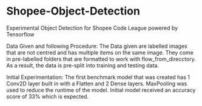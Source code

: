 # Shopee-Object-Detection
Experimental Object Detection for Shopee Code League powered by Tensorflow

Data Given and following Procedure:
The Data given are labelled images that are not centred and has multiple items on the same image. They come in pre-labelled folders that are formatted to work with flow_from_direcctory. As a result, the data is pre-split into training and testing data.

Initial Experimentation:
The first benchmark model that was created has 1 Conv2D layer built in with a Flatten and 2 Dense layers. MaxPooling was used to reduce the runtime of the model.
Initial model received an accuracy score of 33% which is expected.
